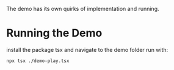 The demo has its own quirks of implementation and running.

# Running the Demo

install the package tsx and navigate to the demo folder
run with:

```
npx tsx ./demo-play.tsx
```


